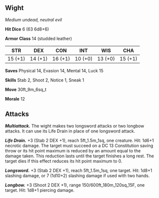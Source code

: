 ## Wight

*Medium undead, neutral evil*

**Hit Dice** 6 (63 6d8+6)

**Armor Class** 14 (studded leather)

| STR     | DEX     | CON     | INT     | WIS     | CHA     |
|---------|---------|---------|---------|---------|---------|
| 15 (+1) | 14 (+1) | 16 (+1) | 10 (+0) | 13 (+0) | 15 (+1) |

**Saves** Physical 14, Evasion 14, Mental 14, Luck 15

**Skills** Stab 2, Shoot 2, Notice 1, Sneak 1

**Move** 30ft_9m_6sq_t

**Morale** 12

## Attacks

***Multiattack.*** The wight makes two longsword attacks or two longbow attacks. It can use its Life Drain in place of one longsword attack.

***Life Drain.*** +3 (Stab 2 DEX +1), reach 5ft_1.5m_1sq, one creature. Hit: 1d6+1 necrotic damage. The target must succeed on a DC 13 Constitution saving throw or its hit point maximum is reduced by an amount equal to the damage taken. This reduction lasts until the target finishes a long rest. The target dies if this effect reduces its hit point maximum to 0.

***Longsword.*** +3 (Stab 2 DEX +1), reach 5ft_1.5m_1sq, one target. Hit: 1d8+1 slashing damage, or 7 (1d10+2) slashing damage if used with two hands.

***Longbow.*** +3 (Shoot 2 DEX +1), range 150/600ft_180m_120sq_15F, one target. Hit: 1d8+1 piercing damage.

